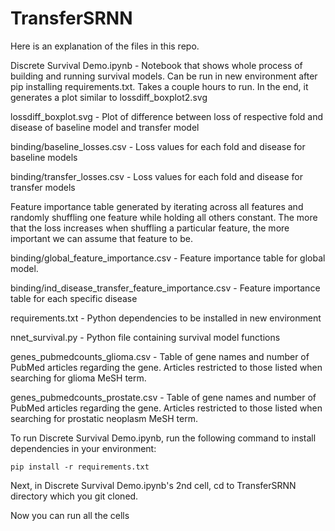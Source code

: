 # TransferSRNN

Here is an explanation of the files in this repo.

Discrete Survival Demo.ipynb - Notebook that shows whole process of building and running survival models. Can be run in new environment after pip installing requirements.txt. Takes a couple hours to run. In the end, it generates a plot similar to lossdiff_boxplot2.svg

lossdiff_boxplot.svg - Plot of difference between loss of respective fold and disease of baseline model and transfer model

binding/baseline_losses.csv - Loss values for each fold and disease for baseline models

binding/transfer_losses.csv - Loss values for each fold and disease for transfer models

Feature importance table generated by iterating across all features and randomly shuffling one feature while holding all others constant. The more that the loss increases when shuffling a particular feature, the more important we can assume that feature to be.

binding/global_feature_importance.csv - Feature importance table for global model.

binding/ind_disease_transfer_feature_importance.csv - Feature importance table for each specific disease

requirements.txt - Python dependencies to be installed in new environment

nnet_survival.py - Python file containing survival model functions

genes_pubmedcounts_glioma.csv - Table of gene names and number of PubMed articles regarding the gene. Articles restricted to those listed when searching for glioma MeSH term.

genes_pubmedcounts_prostate.csv - Table of gene names and number of PubMed articles regarding the gene. Articles restricted to those listed when searching for prostatic neoplasm MeSH term.



To run Discrete Survival Demo.ipynb, run the following command to install dependencies in your environment:

`pip install -r requirements.txt`

Next, in Discrete Survival Demo.ipynb's 2nd cell, cd to TransferSRNN directory which you git cloned.

Now you can run all the cells
